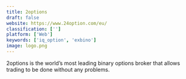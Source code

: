 ```yaml
---
title: 2options
draft: false 
website: https://www.24option.com/eu/
classification: ['']
platform: ['Web']
keywords: ['iq_option', 'exbino']
image: logo.png
---
```

2options is the world’s most leading binary options broker that allows trading to be done without any problems.